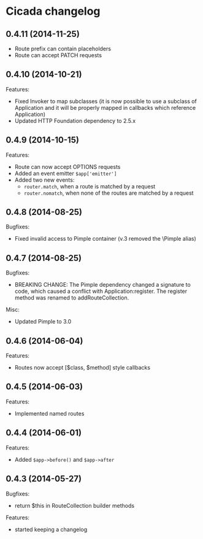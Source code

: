 Cicada changelog
================

0.4.11 (2014-11-25)
-------------------

* Route prefix can contain placeholders
* Route can accept PATCH requests

0.4.10 (2014-10-21)
-------------------

Features:

* Fixed Invoker to map subclasses (it is now possible to use a subclass of
  Application and it will be properly mapped in callbacks which reference
  Application)
* Updated HTTP Foundation dependency to 2.5.x

0.4.9 (2014-10-15)
------------------

Features:

* Route can now accept OPTIONS requests
* Added an event emitter `$app['emitter']`
* Added two new events:
    * `router.match`, when a route is matched by a request
    * `router.nomatch`, when none of the routes are matched by a request

0.4.8 (2014-08-25)
------------------

Bugfixes:

* Fixed invalid access to Pimple container (v.3 removed the \Pimple alias)

0.4.7 (2014-08-25)
------------------

Bugfixes:

* BREAKING CHANGE: The Pimple dependency changed a signature to code, which caused a conflict with
  Application:register. The register method was renamed to addRouteCollection.

Misc:

* Updated Pimple to 3.0

0.4.6 (2014-06-04)
------------------

Features:

* Routes now accept [$class, $method] style callbacks

0.4.5 (2014-06-03)
------------------

Features:

* Implemented named routes

0.4.4 (2014-06-01)
------------------

Features:

* Added `$app->before()` and `$app->after`

0.4.3 (2014-05-27)
------------------

Bugfixes:

* return $this in RouteCollection builder methods

Features:

* started keeping a changelog

